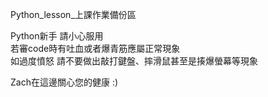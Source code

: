 Python_lesson_上課作業備份區  
  
Python新手 請小心服用  
若審code時有吐血或者爆青筋應屬正常現象  
如過度憤怒 請不要做出敲打鍵盤、摔滑鼠甚至是揍爆螢幕等現象  
  
Zach在這邊關心您的健康  :)
